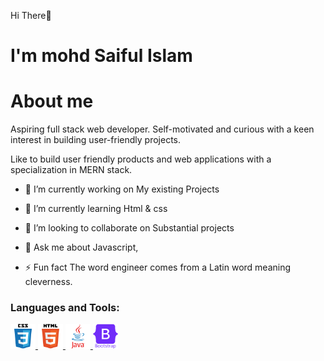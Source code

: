 <p>Hi There👋</p>
<h1>I'm mohd Saiful Islam</h1>
<h1>About me</h1>
<p>Aspiring full stack web developer. Self-motivated and curious with a keen interest in building user-friendly projects.</p>

<p align="left" font >Like to build user friendly products and web applications with a specialization in MERN stack.</p>


- 🔭 I’m currently working on My existing Projects


- 🌱 I’m currently learning Html & css

- 👯 I’m looking to collaborate on Substantial projects

- 💬 Ask me about Javascript,

- ⚡ Fun fact The word engineer comes from a Latin word meaning cleverness.


<h3 align="left">Languages and Tools:</h3>
<p align="left"> <a href="https://getbootstrap.com" target="_blank" rel="noreferrer"> 
<img  src="https://raw.githubusercontent.com/devicons/devicon/master/icons/css3/css3-original-wordmark.svg" alt="css3" width="40" height="40"/> </a> <a href="https://expressjs.com" target="_blank" rel="noreferrer">
<img src="https://raw.githubusercontent.com/devicons/devicon/master/icons/html5/html5-original-wordmark.svg" alt="html5" width="40" height="40"/> </a> <a href="https://developer.mozilla.org/en-US/docs/Web/JavaScript" target="_blank" rel="noreferrer">
<img src="https://raw.githubusercontent.com/devicons/devicon/master/icons/java/java-original-wordmark.svg" alt="java" width="40" height="40"/> </a> <a href="https://www.mongodb.com/" target="_blank" rel="noreferrer">
<img src="https://raw.githubusercontent.com/devicons/devicon/master/icons/bootstrap/bootstrap-plain-wordmark.svg" alt="bootstrap" width="40" height="40"/> </a> <a href="https://www.mongodb.com/" target="_blank" rel="noreferrer">
